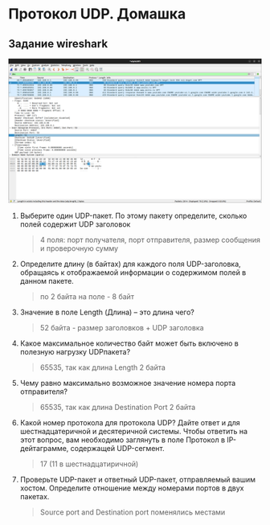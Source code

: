 # Протокол UDP. Домашка

## Задание wireshark
![](./images/udp.png)

1. Выберите один UDP-пакет. По этому пакету определите, сколько полей содержит UDP заголовок
    > 4 поля: порт получателя, порт отправителя, размер сообщения и проверочную сумму

2. Определите длину (в байтах) для каждого поля UDP-заголовка, обращаясь к отображаемой информации о содержимом полей в данном пакете. 
    > по 2 байта на поле - 8 байт

3. Значение в поле Length (Длина) – это длина чего? 
    > 52 байта - размер заголовков + UDP заголовка

4. Какое максимальное количество байт может быть включено в полезную нагрузку UDPпакета? 
    > 65535, так как длина Length 2 байта 

5. Чему равно максимально возможное значение номера порта отправителя? 
    > 65535, так как длина Destination Port 2 байта 

6. Какой номер протокола для протокола UDP? Дайте ответ и для шестнадцатеричной и десятеричной системы. Чтобы ответить на этот вопрос, вам необходимо заглянуть в поле Протокол в IP-дейтаграмме, содержащей UDP-сегмент. 
    > 17 (11 в шестнадцатиричной)

7. Проверьте UDP-пакет и ответный UDP-пакет, отправляемый вашим хостом. Определите отношение между номерами портов в двух пакетах. 
    > Source port and Destination port поменялись местами